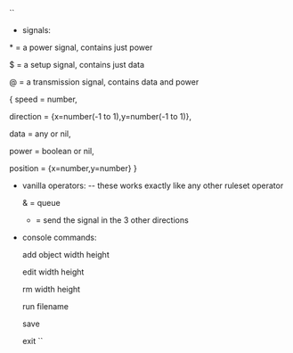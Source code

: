 ``
* signals: 

\* = a power signal, contains just power

$ = a setup signal, contains just data

@ = a transmission signal, contains data and power

{
  speed = number,

  direction = {x=number(-1 to 1),y=number(-1 to 1)},

  data = any or nil,

  power = boolean or nil,

  position = {x=number,y=number}
}


* vanilla operators: -- these works exactly like any other ruleset operator

  & = queue

  + = send the signal in the 3 other directions

* console commands: 

  add object width height

  edit width height

  rm width height

  run filename

  save

  exit
``